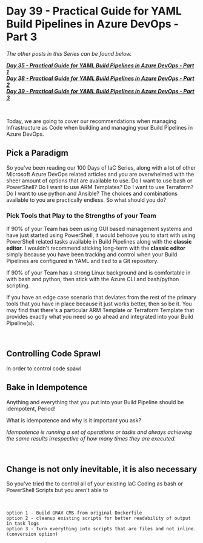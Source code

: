 # Day 39 - Practical Guide for YAML Build Pipelines in Azure DevOps - Part 3

*The other posts in this Series can be found below.*

***[Day 35 - Practical Guide for YAML Build Pipelines in Azure DevOps - Part 1](./day.35.building.a.practical.yaml.pipeline.part.1.md)***</br>
***[Day 38 - Practical Guide for YAML Build Pipelines in Azure DevOps - Part 2](./day.38.building.a.practical.yaml.pipeline.part.2.md)***</br>
***[Day 39 - Practical Guide for YAML Build Pipelines in Azure DevOps - Part 3](./day.39.building.a.practical.yaml.pipeline.part.3.md)***</br>

</br>

Today, we are going to cover our recommendations when managing Infrastructure as Code when building and managing your Build Pipelines in Azure DevOps.

## Pick a Paradigm

So you've been reading our 100 Days of IaC Series, along with a lot of other Microsoft Azure DevOps related articles and you are overwhelmed with the sheer amount of options that are available to use. Do I want to use bash or PowerShell? Do I want to use ARM Templates? Do I want to use Terraform? Do I want to use python and Ansible? The choices and combinations available to you are practically endless. So what should you do?

### Pick Tools that Play to the Strengths of your Team

If 90% of your Team has been using GUI based management systems and have just started using PowerShell, it would behoove you to start with using PowerShell related tasks available in Build Pipelines along with the **classic editor**. I wouldn't recommend sticking long-term with the **classic editor** simply because you have been tracking and control when your Build Pipelines are configured in YAML and tied to a Git repository.

If 90% of your Team has a strong Linux background and is comfortable in with bash and python, then stick with the Azure CLI and bash/python scripting.

If you have an edge case scenario that deviates from the rest of the primary tools that you have in place because it just works better, then so be it. You may find that there's a particular ARM Template or Terraform Template that provides exactly what you need so go ahead and integrated into your Build Pipeline(s).

</br>

## Controlling Code Sprawl

In order to control code spawl

## Bake in Idempotence

Anything and everything that you put into your Build Pipeline should be idempotent, Period!

What is idempotence and why is it important you ask?

*Idempotence is running a set of operations or tasks and always achieving the same results irrespective of how many times they are executed.*

</br>

## Change is not only inevitable, it is also necessary

So you've tried the to control all of your existing IaC Coding as bash or PowerShell Scripts but you aren't able to

</br>

```text
option 1 - Build GRAV CMS from original Dockerfile
option 2 - cleanup existing scripts for better readability of output in task logs
option 3 - turn everything into scripts that are files and not inline. (conversion option)
```
